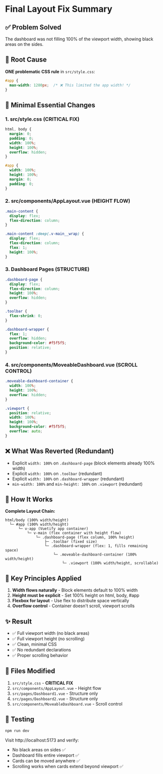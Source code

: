 # Final Layout Fix Summary

## ✅ Problem Solved
The dashboard was not filling 100% of the viewport width, showing black areas on the sides.

## 🎯 Root Cause
**ONE problematic CSS rule** in `src/style.css`:
```css
#app {
  max-width: 1280px;  /* ❌ This limited the app width! */
}
```

## 🔧 Minimal Essential Changes

### 1. **src/style.css** (CRITICAL FIX)
```css
html, body {
  margin: 0;
  padding: 0;
  width: 100%;
  height: 100%;
  overflow: hidden;
}

#app {
  width: 100%;
  height: 100%;
  margin: 0;
  padding: 0;
}
```

### 2. **src/components/AppLayout.vue** (HEIGHT FLOW)
```css
.main-content {
  display: flex;
  flex-direction: column;
}

.main-content :deep(.v-main__wrap) {
  display: flex;
  flex-direction: column;
  flex: 1;
  height: 100%;
}
```

### 3. **Dashboard Pages** (STRUCTURE)
```css
.dashboard-page {
  display: flex;
  flex-direction: column;
  height: 100%;
  overflow: hidden;
}

.toolbar {
  flex-shrink: 0;
}

.dashboard-wrapper {
  flex: 1;
  overflow: hidden;
  background-color: #f5f5f5;
  position: relative;
}
```

### 4. **src/components/MoveableDashboard.vue** (SCROLL CONTROL)
```css
.moveable-dashboard-container {
  width: 100%;
  height: 100%;
  overflow: hidden;
}

.viewport {
  position: relative;
  width: 100%;
  height: 100%;
  background-color: #f5f5f5;
  overflow: auto;
}
```

## ❌ What Was Reverted (Redundant)
- Explicit `width: 100%` on `.dashboard-page` (block elements already 100% width)
- Explicit `width: 100%` on `.toolbar` (redundant)
- Explicit `width: 100%` on `.dashboard-wrapper` (redundant)
- `min-width: 100%` and `min-height: 100%` on `.viewport` (redundant)

## 📐 How It Works

**Complete Layout Chain:**
```
html/body (100% width/height)
  └─ #app (100% width/height)
      └─ v-app (Vuetify app container)
          └─ v-main (flex container with height flow)
              └─ .dashboard-page (flex column, 100% height)
                  ├─ .toolbar (fixed size)
                  └─ .dashboard-wrapper (flex: 1, fills remaining space)
                      └─ .moveable-dashboard-container (100% width/height)
                          └─ .viewport (100% width/height, scrollable)
```

## 🎯 Key Principles Applied

1. **Width flows naturally** - Block elements default to 100% width
2. **Height must be explicit** - Set 100% height on html, body, #app
3. **Flexbox for layout** - Use flex to distribute space vertically
4. **Overflow control** - Container doesn't scroll, viewport scrolls

## ✨ Result

- ✅ Full viewport width (no black areas)
- ✅ Full viewport height (no scrolling)
- ✅ Clean, minimal CSS
- ✅ No redundant declarations
- ✅ Proper scrolling behavior

## 📝 Files Modified

1. `src/style.css` - **CRITICAL FIX**
2. `src/components/AppLayout.vue` - Height flow
3. `src/pages/Dashboard1.vue` - Structure only
4. `src/pages/Dashboard2.vue` - Structure only
5. `src/components/MoveableDashboard.vue` - Scroll control

## 🚀 Testing

```bash
npm run dev
```

Visit http://localhost:5173 and verify:
- No black areas on sides ✅
- Dashboard fills entire viewport ✅
- Cards can be moved anywhere ✅
- Scrolling works when cards extend beyond viewport ✅
